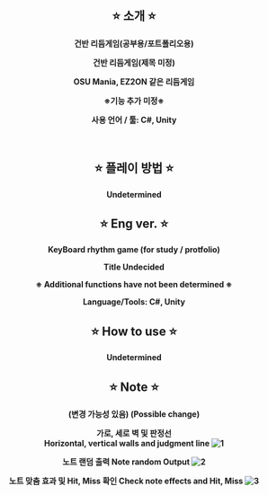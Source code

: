 <div align="center">

⭐ 소개 ⭐
------------
<b>건반 리듬게임(공부용/포트폴리오용)<b>

<b>건반 리듬게임(제목 미정)<b>

<b>OSU Mania, EZ2ON 같은 리듬게임<b>

※기능 추가 미정※
  
사용 언어 / 툴: C#, Unity

<br>

⭐ 플레이 방법 ⭐
----------
Undetermined

⭐ Eng ver. ⭐
-----------
<b>KeyBoard rhythm game (for study / protfolio)</b>
  
<b> Title Undecided <b>

※ Additional functions have not been determined ※
  
Language/Tools: C#, Unity


⭐ How to use ⭐
----------------
Undetermined

⭐ Note ⭐
----------------
  (변경 가능성 있음)
  (Possible change)

   가로, 세로 벽 및 판정선 <br>
   Horizontal, vertical walls and judgment line 
 ![1](https://github.com/PQ777/new-Rhythm/assets/102477933/02b7fadd-6c48-4ec9-a7c5-d581393b1688)


 

  노트 랜덤 출력
  Note random Output
![2](https://github.com/PQ777/new-Rhythm/assets/102477933/ca8865c5-3150-4b04-82c0-ecdc58e7058c)



  
  노트 맞춤 효과 및 Hit, Miss 확인
  Check note effects and Hit, Miss
![3](https://github.com/PQ777/new-Rhythm/assets/102477933/225b8e5a-dee4-4fa9-bc60-99890f19d51b)


  
